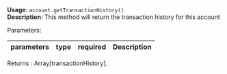 **Usage**: `account.getTransactionHistory()`      
**Description**: This method will return the transaction history for this account

Parameters: 

| parameters           | type      | required       | Description                                                                       |  
|----------------------|-----------|----------------| -------------------------------------------------------------------------------	  |

Returns : Array[transactionHistory].
